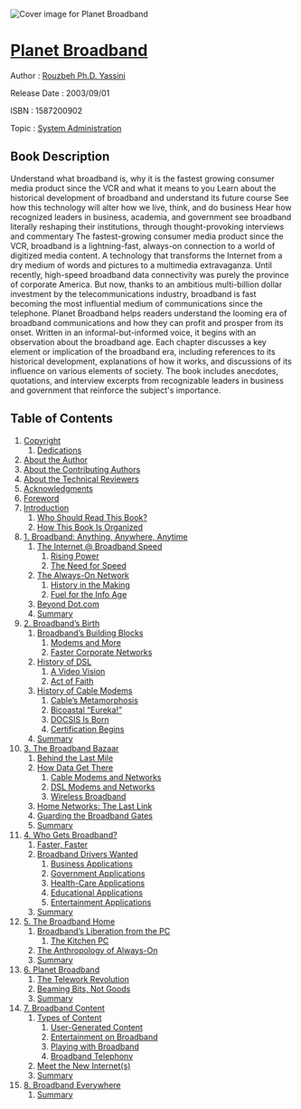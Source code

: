 ![Cover image for Planet Broadband](https://imgdetail.ebookreading.net/cover/cover/system_admin/EB1587200902.jpg)

[Planet Broadband](https://ebookreading.net/view/book/Planet+Broadband-EB1587200902_1.html "Planet Broadband")
====================================================================================================================

Author : [Rouzbeh Ph.D. Yassini](https://ebookreading.net/search/author/Rouzbeh+Ph.D.+Yassini)

Release Date : 2003/09/01

ISBN : 1587200902

Topic : [System Administration](https://ebookreading.net/search/category/system-administration)

Book Description
-----------------

Understand what broadband is, why it is the fastest growing consumer media product since the VCR and what it means to you
Learn about the historical development of broadband and understand its future course
See how this technology will alter how we live, think, and do business
Hear how recognized leaders in business, academia, and government see broadband literally reshaping their institutions, through thought-provoking interviews and commentary
The fastest-growing consumer media product since the VCR, broadband is a lightning-fast, always-on connection to a world of digitized media content. A technology that transforms the Internet from a dry medium of words and pictures to a multimedia extravaganza. Until recently, high-speed broadband data connectivity was purely the province of corporate America. But now, thanks to an ambitious multi-billion dollar investment by the telecommunications industry, broadband is fast becoming the most influential medium of communications since the telephone.
Planet Broadband helps readers understand the looming era of broadband communications and how they can profit and prosper from its onset. Written in an informal-but-informed voice, it begins with an observation about the broadband age. Each chapter discusses a key element or implication of the broadband era, including references to its historical development, explanations of how it works, and discussions of its influence on various elements of society. The book includes anecdotes, quotations, and interview excerpts from recognizable leaders in business and government that reinforce the subject's importance.
              
Table of Contents
-----------------

1. [Copyright](https://ebookreading.net/view/book/Planet+Broadband-EB1587200902_1.html)
    1. [Dedications](https://ebookreading.net/view/book/Planet+Broadband-EB1587200902_1.html#ded01)
1. [About the Author](https://ebookreading.net/view/book/Planet+Broadband-EB1587200902_2.html)
1. [About the Contributing Authors](https://ebookreading.net/view/book/Planet+Broadband-EB1587200902_3.html)
1. [About the Technical Reviewers](https://ebookreading.net/view/book/Planet+Broadband-EB1587200902_4.html)
1. [Acknowledgments](https://ebookreading.net/view/book/Planet+Broadband-EB1587200902_5.html)
1. [Foreword](https://ebookreading.net/view/book/Planet+Broadband-EB1587200902_6.html)
1. [Introduction](https://ebookreading.net/view/book/Planet+Broadband-EB1587200902_7.html)
    1. [Who Should Read This Book?](https://ebookreading.net/view/book/Planet+Broadband-EB1587200902_7.html#pref06lev1sec1)
    1. [How This Book Is Organized](https://ebookreading.net/view/book/Planet+Broadband-EB1587200902_7.html#pref06lev1sec2)
1. [1. Broadband: Anything, Anywhere, Anytime](https://ebookreading.net/view/book/Planet+Broadband-EB1587200902_8.html)
    1. [The Internet @ Broadband Speed](https://ebookreading.net/view/book/Planet+Broadband-EB1587200902_8.html#ch01lev1sec1)
        1. [Rising Power](https://ebookreading.net/view/book/Planet+Broadband-EB1587200902_8.html#ch01lev2sec1)
        1. [The Need for Speed](https://ebookreading.net/view/book/Planet+Broadband-EB1587200902_8.html#ch01lev2sec2)
    1. [The Always-On Network](https://ebookreading.net/view/book/Planet+Broadband-EB1587200902_8.html#ch01lev1sec2)
        1. [History in the Making](https://ebookreading.net/view/book/Planet+Broadband-EB1587200902_8.html#ch01lev2sec3)
        1. [Fuel for the Info Age](https://ebookreading.net/view/book/Planet+Broadband-EB1587200902_8.html#ch01lev2sec4)
    1. [Beyond Dot.com](https://ebookreading.net/view/book/Planet+Broadband-EB1587200902_8.html#ch01lev1sec3)
    1. [Summary](https://ebookreading.net/view/book/Planet+Broadband-EB1587200902_8.html#ch01lev1sec4)
1. [2. Broadband’s Birth](https://ebookreading.net/view/book/Planet+Broadband-EB1587200902_9.html)
    1. [Broadband’s Building Blocks](https://ebookreading.net/view/book/Planet+Broadband-EB1587200902_9.html#ch02lev1sec1)
        1. [Modems and More](https://ebookreading.net/view/book/Planet+Broadband-EB1587200902_9.html#ch02lev2sec1)
        1. [Faster Corporate Networks](https://ebookreading.net/view/book/Planet+Broadband-EB1587200902_9.html#ch02lev2sec2)
    1. [History of DSL](https://ebookreading.net/view/book/Planet+Broadband-EB1587200902_9.html#ch02lev1sec2)
        1. [A Video Vision](https://ebookreading.net/view/book/Planet+Broadband-EB1587200902_9.html#ch02lev2sec3)
        1. [Act of Faith](https://ebookreading.net/view/book/Planet+Broadband-EB1587200902_9.html#ch02lev2sec4)
    1. [History of Cable Modems](https://ebookreading.net/view/book/Planet+Broadband-EB1587200902_9.html#ch02lev1sec3)
        1. [Cable’s Metamorphosis](https://ebookreading.net/view/book/Planet+Broadband-EB1587200902_9.html#ch02lev2sec5)
        1. [Bicoastal “Eureka!”](https://ebookreading.net/view/book/Planet+Broadband-EB1587200902_9.html#ch02lev2sec6)
        1. [DOCSIS Is Born](https://ebookreading.net/view/book/Planet+Broadband-EB1587200902_9.html#ch02lev2sec7)
        1. [Certification Begins](https://ebookreading.net/view/book/Planet+Broadband-EB1587200902_9.html#ch02lev2sec8)
    1. [Summary](https://ebookreading.net/view/book/Planet+Broadband-EB1587200902_9.html#ch02lev1sec4)
1. [3. The Broadband Bazaar](https://ebookreading.net/view/book/Planet+Broadband-EB1587200902_10.html)
    1. [Behind the Last Mile](https://ebookreading.net/view/book/Planet+Broadband-EB1587200902_10.html#ch03lev1sec1)
    1. [How Data Get There](https://ebookreading.net/view/book/Planet+Broadband-EB1587200902_10.html#ch03lev1sec2)
        1. [Cable Modems and Networks](https://ebookreading.net/view/book/Planet+Broadband-EB1587200902_10.html#ch03lev2sec1)
        1. [DSL Modems and Networks](https://ebookreading.net/view/book/Planet+Broadband-EB1587200902_10.html#ch03lev2sec2)
        1. [Wireless Broadband](https://ebookreading.net/view/book/Planet+Broadband-EB1587200902_10.html#ch03lev2sec3)
    1. [Home Networks: The Last Link](https://ebookreading.net/view/book/Planet+Broadband-EB1587200902_10.html#ch03lev1sec3)
    1. [Guarding the Broadband Gates](https://ebookreading.net/view/book/Planet+Broadband-EB1587200902_10.html#ch03lev1sec4)
    1. [Summary](https://ebookreading.net/view/book/Planet+Broadband-EB1587200902_10.html#ch03lev1sec5)
1. [4. Who Gets Broadband?](https://ebookreading.net/view/book/Planet+Broadband-EB1587200902_11.html)
    1. [Faster, Faster](https://ebookreading.net/view/book/Planet+Broadband-EB1587200902_11.html#ch04lev1sec1)
    1. [Broadband Drivers Wanted](https://ebookreading.net/view/book/Planet+Broadband-EB1587200902_11.html#ch04lev1sec2)
        1. [Business Applications](https://ebookreading.net/view/book/Planet+Broadband-EB1587200902_11.html#ch04lev2sec1)
        1. [Government Applications](https://ebookreading.net/view/book/Planet+Broadband-EB1587200902_11.html#ch04lev2sec2)
        1. [Health-Care Applications](https://ebookreading.net/view/book/Planet+Broadband-EB1587200902_11.html#ch04lev2sec3)
        1. [Educational Applications](https://ebookreading.net/view/book/Planet+Broadband-EB1587200902_11.html#ch04lev2sec4)
        1. [Entertainment Applications](https://ebookreading.net/view/book/Planet+Broadband-EB1587200902_11.html#ch04lev2sec5)
    1. [Summary](https://ebookreading.net/view/book/Planet+Broadband-EB1587200902_11.html#ch04lev1sec3)
1. [5. The Broadband Home](https://ebookreading.net/view/book/Planet+Broadband-EB1587200902_12.html)
    1. [Broadband’s Liberation from the PC](https://ebookreading.net/view/book/Planet+Broadband-EB1587200902_12.html#ch05lev1sec1)
        1. [The Kitchen PC](https://ebookreading.net/view/book/Planet+Broadband-EB1587200902_12.html#ch05lev2sec1)
    1. [The Anthropology of Always-On](https://ebookreading.net/view/book/Planet+Broadband-EB1587200902_12.html#ch05lev1sec2)
    1. [Summary](https://ebookreading.net/view/book/Planet+Broadband-EB1587200902_12.html#ch05lev1sec3)
1. [6. Planet Broadband](https://ebookreading.net/view/book/Planet+Broadband-EB1587200902_13.html)
    1. [The Telework Revolution](https://ebookreading.net/view/book/Planet+Broadband-EB1587200902_13.html#ch06lev1sec1)
    1. [Beaming Bits, Not Goods](https://ebookreading.net/view/book/Planet+Broadband-EB1587200902_13.html#ch06lev1sec2)
    1. [Summary](https://ebookreading.net/view/book/Planet+Broadband-EB1587200902_13.html#ch06lev1sec3)
1. [7. Broadband Content](https://ebookreading.net/view/book/Planet+Broadband-EB1587200902_14.html)
    1. [Types of Content](https://ebookreading.net/view/book/Planet+Broadband-EB1587200902_14.html#ch07lev1sec1)
        1. [User-Generated Content](https://ebookreading.net/view/book/Planet+Broadband-EB1587200902_14.html#ch07lev2sec1)
        1. [Entertainment on Broadband](https://ebookreading.net/view/book/Planet+Broadband-EB1587200902_14.html#ch07lev2sec2)
        1. [Playing with Broadband](https://ebookreading.net/view/book/Planet+Broadband-EB1587200902_14.html#ch07lev2sec3)
        1. [Broadband Telephony](https://ebookreading.net/view/book/Planet+Broadband-EB1587200902_14.html#ch07lev2sec4)
    1. [Meet the New Internet(s)](https://ebookreading.net/view/book/Planet+Broadband-EB1587200902_14.html#ch07lev1sec2)
    1. [Summary](https://ebookreading.net/view/book/Planet+Broadband-EB1587200902_14.html#ch07lev1sec3)
1. [8. Broadband Everywhere](https://ebookreading.net/view/book/Planet+Broadband-EB1587200902_15.html)
    1. [Summary](https://ebookreading.net/view/book/Planet+Broadband-EB1587200902_15.html#ch08lev1sec1)
